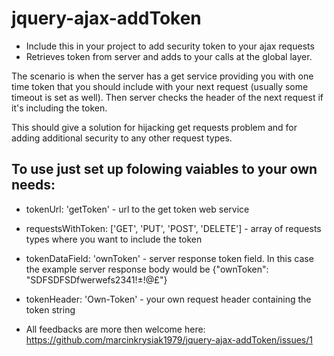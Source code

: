# jquery-ajax-addToken

* Include this in your project to add security token to your ajax requests
* Retrieves token from server and adds to your calls at the global layer.

The scenario is when the server has a get service providing you with one time token that you should include with your next request (usually some timeout is set as well). Then server checks the header of the next request if it's including the token. 

This should give a solution for hijacking get requests problem and for adding additional security to any other request types.

## To use just set up folowing vaiables to your own needs:  
* tokenUrl: 'getToken' - url to the get token web service
* requestsWithToken: ['GET', 'PUT', 'POST', 'DELETE'] - array of requests types where you want to include the token
* tokenDataField: 'ownToken' - server response token field. In this case the example server response body would be {"ownToken": "SDFSDFSDfwerwefs2341!±!@£"}
* tokenHeader: 'Own-Token' - your own request header containing the token string

* All feedbacks are more then welcome here: https://github.com/marcinkrysiak1979/jquery-ajax-addToken/issues/1

